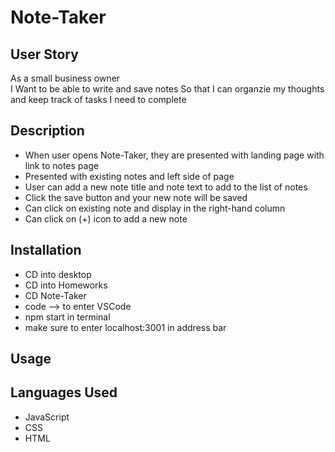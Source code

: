 # Note-Taker


## User Story
As a small business owner<br>
I Want to be able to write and save notes
So that I can organzie my thoughts and keep track of tasks I need to complete

## Description
-  When user opens Note-Taker, they are presented with landing page with link to notes page
-  Presented with existing notes and left side of page
-  User can add a new note title and note text to add to the list of notes
-  Click the save button and your new note will be saved
-  Can click on existing note and display in the right-hand column
-  Can click on (+) icon to add a new note

## Installation
-  CD into desktop
-  CD into Homeworks
-  CD Note-Taker
-  code --> to enter VSCode
-  npm start in terminal
-  make sure to enter localhost:3001 in address bar
  
## Usage

## Languages Used
-  JavaScript
-  CSS
-  HTML





